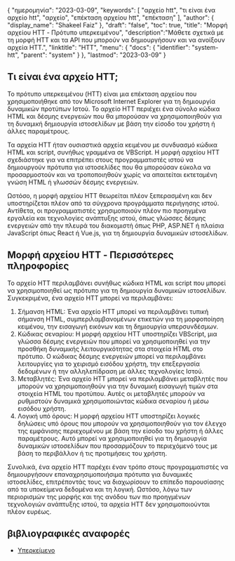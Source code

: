 {
"ημερομηνία": "2023-03-09",
  "keywords": [
"αρχείο htt",
"τι είναι ένα αρχείο htt",
"αρχείο",
"επέκταση αρχείου htt",
"επέκταση"
],
  "author": {
"display_name": "Shakeel Faiz"
},
"draft": "false",
"toc": true,
"title": "Μορφή αρχείου HTT - Πρότυπο υπερκειμένου",
  "description":"Μάθετε σχετικά με τη μορφή HTT και τα API που μπορούν να δημιουργήσουν και να ανοίξουν αρχεία HTT.",
"linktitle": "HTT",
  "menu": {
    "docs": {
      "identifier": "system-htt",
      "parent": "system"
}
},
"lastmod": "2023-03-09"
}

## Τι είναι ένα αρχείο HTT;

Το πρότυπο υπερκειμένου (HTT) είναι μια επέκταση αρχείου που χρησιμοποιήθηκε από τον Microsoft Internet Explorer για τη δημιουργία δυναμικών προτύπων Ιστού. Το αρχείο HTT περιέχει ένα σύνολο κώδικα HTML και δέσμης ενεργειών που θα μπορούσαν να χρησιμοποιηθούν για τη δυναμική δημιουργία ιστοσελίδων με βάση την είσοδο του χρήστη ή άλλες παραμέτρους.

Τα αρχεία HTT ήταν ουσιαστικά αρχεία κειμένου με συνδυασμό κώδικα HTML και script, συνήθως γραμμένα σε VBScript. Η μορφή αρχείου HTT σχεδιάστηκε για να επιτρέπει στους προγραμματιστές ιστού να δημιουργούν πρότυπα για ιστοσελίδες που θα μπορούσαν εύκολα να προσαρμοστούν και να τροποποιηθούν χωρίς να απαιτείται εκτεταμένη γνώση HTML ή γλωσσών δέσμης ενεργειών.

Ωστόσο, η μορφή αρχείου HTT θεωρείται πλέον ξεπερασμένη και δεν υποστηρίζεται πλέον από τα σύγχρονα προγράμματα περιήγησης ιστού. Αντίθετα, οι προγραμματιστές χρησιμοποιούν πλέον πιο προηγμένα εργαλεία και τεχνολογίες ανάπτυξης ιστού, όπως γλώσσες δέσμης ενεργειών από την πλευρά του διακομιστή όπως PHP, ASP.NET ή πλαίσια JavaScript όπως React ή Vue.js, για τη δημιουργία δυναμικών ιστοσελίδων.

## Μορφή αρχείου HTT - Περισσότερες πληροφορίες

Το αρχείο HTT περιλαμβάνει συνήθως κώδικα HTML και script που μπορεί να χρησιμοποιηθεί ως πρότυπο για τη δημιουργία δυναμικών ιστοσελίδων. Συγκεκριμένα, ένα αρχείο HTT μπορεί να περιλαμβάνει:

1. Σήμανση HTML: Ένα αρχείο HTT μπορεί να περιλαμβάνει τυπική σήμανση HTML, συμπεριλαμβανομένων ετικετών για τη μορφοποίηση κειμένου, την εισαγωγή εικόνων και τη δημιουργία υπερσυνδέσμων.
2. Κώδικας σεναρίου: Η μορφή αρχείου HTT υποστηρίζει VBScript, μια γλώσσα δέσμης ενεργειών που μπορεί να χρησιμοποιηθεί για την προσθήκη δυναμικής λειτουργικότητας στα στοιχεία HTML στο πρότυπο. Ο κώδικας δέσμης ενεργειών μπορεί να περιλαμβάνει λειτουργίες για το χειρισμό εισόδου χρήστη, την επεξεργασία δεδομένων ή την αλληλεπίδραση με άλλες τεχνολογίες Ιστού.
3. Μεταβλητές: Ένα αρχείο HTT μπορεί να περιλαμβάνει μεταβλητές που μπορούν να χρησιμοποιηθούν για την δυναμική εισαγωγή τιμών στα στοιχεία HTML του προτύπου. Αυτές οι μεταβλητές μπορούν να ρυθμιστούν δυναμικά χρησιμοποιώντας κώδικα σεναρίου ή μέσω εισόδου χρήστη.
4. Λογική υπό όρους: Η μορφή αρχείου HTT υποστηρίζει λογικές δηλώσεις υπό όρους που μπορούν να χρησιμοποιηθούν για τον έλεγχο της εμφάνισης περιεχομένου με βάση την είσοδο του χρήστη ή άλλες παραμέτρους. Αυτό μπορεί να χρησιμοποιηθεί για τη δημιουργία δυναμικών ιστοσελίδων που προσαρμόζουν το περιεχόμενό τους με βάση το περιβάλλον ή τις προτιμήσεις του χρήστη.

Συνολικά, ένα αρχείο HTT παρέχει έναν τρόπο στους προγραμματιστές να δημιουργήσουν επαναχρησιμοποιήσιμα πρότυπα για δυναμικές ιστοσελίδες, επιτρέποντάς τους να διαχωρίσουν το επίπεδο παρουσίασης από τα υποκείμενα δεδομένα και τη λογική. Ωστόσο, λόγω των περιορισμών της μορφής και της ανόδου των πιο προηγμένων τεχνολογιών ανάπτυξης ιστού, τα αρχεία HTT δεν χρησιμοποιούνται πλέον ευρέως.

## βιβλιογραφικές αναφορές
* [Υπερκείμενο](https://en.wikipedia.org/wiki/Hypertext)

